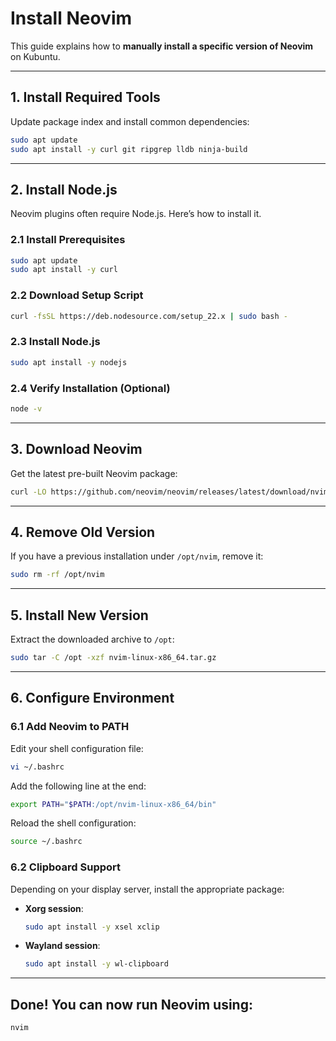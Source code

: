 # Install Neovim

This guide explains how to **manually install a specific version of Neovim** on Kubuntu.

---

## 1. Install Required Tools

Update package index and install common dependencies:

```bash
sudo apt update
sudo apt install -y curl git ripgrep lldb ninja-build
```

---

## 2. Install Node.js

Neovim plugins often require Node.js. Here’s how to install it.

### 2.1 Install Prerequisites

```bash
sudo apt update
sudo apt install -y curl
```

### 2.2 Download Setup Script

```bash
curl -fsSL https://deb.nodesource.com/setup_22.x | sudo bash -
```

### 2.3 Install Node.js

```bash
sudo apt install -y nodejs
```

### 2.4 Verify Installation (Optional)

```bash
node -v
```

---

## 3. Download Neovim

Get the latest pre-built Neovim package:

```bash
curl -LO https://github.com/neovim/neovim/releases/latest/download/nvim-linux-x86_64.tar.gz
```

---

## 4. Remove Old Version

If you have a previous installation under `/opt/nvim`, remove it:

```bash
sudo rm -rf /opt/nvim
```

---

## 5. Install New Version

Extract the downloaded archive to `/opt`:

```bash
sudo tar -C /opt -xzf nvim-linux-x86_64.tar.gz
```

---

## 6. Configure Environment

### 6.1 Add Neovim to PATH

Edit your shell configuration file:

```bash
vi ~/.bashrc
```

Add the following line at the end:

```bash
export PATH="$PATH:/opt/nvim-linux-x86_64/bin"
```

Reload the shell configuration:

```bash
source ~/.bashrc
```

### 6.2 Clipboard Support

Depending on your display server, install the appropriate package:

- **Xorg session**:

  ```bash
  sudo apt install -y xsel xclip
  ```

- **Wayland session**:

  ```bash
  sudo apt install -y wl-clipboard
  ```

---

## Done! You can now run Neovim using:

```bash
nvim
```
